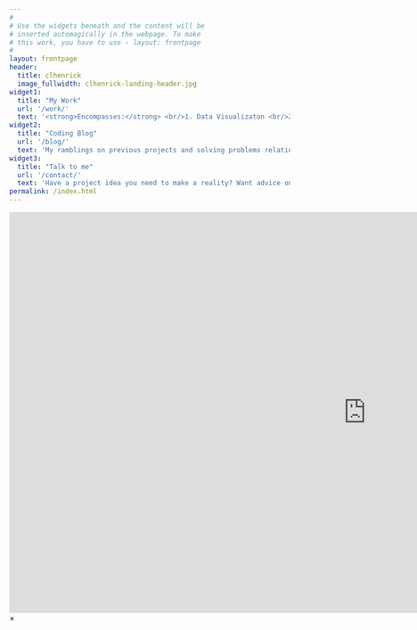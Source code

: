 ```yaml
---
#
# Use the widgets beneath and the content will be
# inserted automagically in the webpage. To make
# this work, you have to use › layout: frontpage
#
layout: frontpage
header:
  title: clhenrick
  image_fullwidth: clhenrick-landing-header.jpg
widget1:
  title: "My Work"
  url: '/work/'
  text: '<strong>Encompasses:</strong> <br/>1. Data Visualizaton <br/>2. Web Development<br/>3. Cartographic Design<br/>4. Open Source GIS<br/>5. Data Wrangling'
widget2:
  title: "Coding Blog"
  url: '/blog/'
  text: 'My ramblings on previous projects and solving problems relating to the web, data, cartography, and design.' 
widget3:
  title: "Talk to me"
  url: '/contact/'
  text: 'Have a project idea you need to make a reality? Want advice on how to take your data and create aesthetically pleasing visualizations? Need a custom mapping solution? Or just want to say hello?'
permalink: /index.html
---
```


<div id="videoModal" class="reveal-modal large" data-reveal="">
  <div class="flex-video widescreen vimeo" style="display: block;">
    <iframe width="1280" height="720" src="https://www.youtube.com/embed/3b5zCFSmVvU" frameborder="0" allowfullscreen></iframe>
  </div>
  <a class="close-reveal-modal">&#215;</a>
</div>

